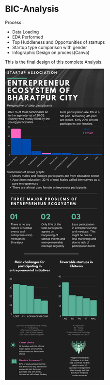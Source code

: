 # BIC-Analysis
Process :
- Data Loading 
- EDA Performed
- Top Huddleness and Opportunities of startups
- Startup type comparison with gender
- Infographic Design on process(Canva)

 This is the final design of this complete Analysis.

![alt text](https://github.com/Dpakkk/BIC-Analysis/blob/master/Entrepreneur%20system%20of%20bharatpur%20city.png)


